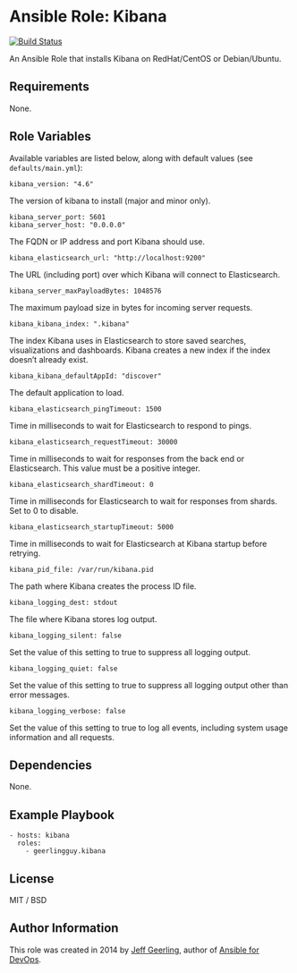 # Ansible Role: Kibana

[![Build Status](https://travis-ci.org/geerlingguy/ansible-role-kibana.svg?branch=master)](https://travis-ci.org/geerlingguy/ansible-role-kibana)

An Ansible Role that installs Kibana on RedHat/CentOS or Debian/Ubuntu.

## Requirements

None.

## Role Variables

Available variables are listed below, along with default values (see `defaults/main.yml`):

    kibana_version: "4.6"

The version of kibana to install (major and minor only).

    kibana_server_port: 5601
    kibana_server_host: "0.0.0.0"

The FQDN or IP address and port Kibana should use.

    kibana_elasticsearch_url: "http://localhost:9200"

The URL (including port) over which Kibana will connect to Elasticsearch.

    kibana_server_maxPayloadBytes: 1048576

The maximum payload size in bytes for incoming server requests.

    kibana_kibana_index: ".kibana"

The index Kibana uses in Elasticsearch to store saved searches, visualizations and dashboards. Kibana creates a new index if the index doesn’t already exist.

    kibana_kibana_defaultAppId: "discover"

The default application to load.

    kibana_elasticsearch_pingTimeout: 1500

Time in milliseconds to wait for Elasticsearch to respond to pings.

    kibana_elasticsearch_requestTimeout: 30000

Time in milliseconds to wait for responses from the back end or Elasticsearch. This value must be a positive integer.

    kibana_elasticsearch_shardTimeout: 0

Time in milliseconds for Elasticsearch to wait for responses from shards. Set to 0 to disable.

    kibana_elasticsearch_startupTimeout: 5000

Time in milliseconds to wait for Elasticsearch at Kibana startup before retrying.

    kibana_pid_file: /var/run/kibana.pid

The path where Kibana creates the process ID file.

    kibana_logging_dest: stdout

The file where Kibana stores log output.

    kibana_logging_silent: false

Set the value of this setting to true to suppress all logging output.

    kibana_logging_quiet: false

Set the value of this setting to true to suppress all logging output other than error messages.

    kibana_logging_verbose: false

Set the value of this setting to true to log all events, including system usage information and all requests.


## Dependencies

None.

## Example Playbook

    - hosts: kibana
      roles:
        - geerlingguy.kibana

## License

MIT / BSD

## Author Information

This role was created in 2014 by [Jeff Geerling](http://www.jeffgeerling.com/), author of [Ansible for DevOps](https://www.ansiblefordevops.com/).
